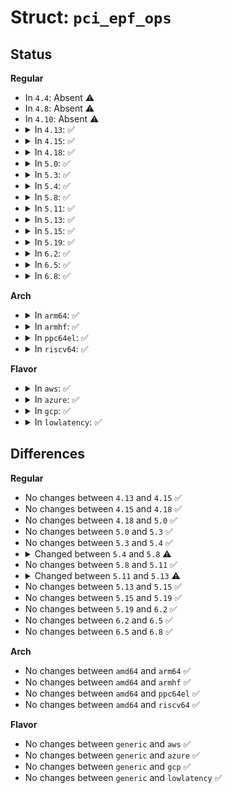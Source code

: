 # Struct: <code>pci_epf_ops</code>

## Status
<b>Regular</b>
<ul>
<li>
In <code>4.4</code>: Absent ⚠️
</li>
<li>
In <code>4.8</code>: Absent ⚠️
</li>
<li>
In <code>4.10</code>: Absent ⚠️
</li>
<li>
<details>
<summary>In <code>4.13</code>: ✅</summary>

```c
struct pci_epf_ops {
    int (*bind)(struct pci_epf *);
    void (*unbind)(struct pci_epf *);
    void (*linkup)(struct pci_epf *);
};
```
</details>
</li>
<li>
<details>
<summary>In <code>4.15</code>: ✅</summary>

```c
struct pci_epf_ops {
    int (*bind)(struct pci_epf *);
    void (*unbind)(struct pci_epf *);
    void (*linkup)(struct pci_epf *);
};
```
</details>
</li>
<li>
<details>
<summary>In <code>4.18</code>: ✅</summary>

```c
struct pci_epf_ops {
    int (*bind)(struct pci_epf *);
    void (*unbind)(struct pci_epf *);
    void (*linkup)(struct pci_epf *);
};
```
</details>
</li>
<li>
<details>
<summary>In <code>5.0</code>: ✅</summary>

```c
struct pci_epf_ops {
    int (*bind)(struct pci_epf *);
    void (*unbind)(struct pci_epf *);
    void (*linkup)(struct pci_epf *);
};
```
</details>
</li>
<li>
<details>
<summary>In <code>5.3</code>: ✅</summary>

```c
struct pci_epf_ops {
    int (*bind)(struct pci_epf *);
    void (*unbind)(struct pci_epf *);
    void (*linkup)(struct pci_epf *);
};
```
</details>
</li>
<li>
<details>
<summary>In <code>5.4</code>: ✅</summary>

```c
struct pci_epf_ops {
    int (*bind)(struct pci_epf *);
    void (*unbind)(struct pci_epf *);
    void (*linkup)(struct pci_epf *);
};
```
</details>
</li>
<li>
<details>
<summary>In <code>5.8</code>: ✅</summary>

```c
struct pci_epf_ops {
    int (*bind)(struct pci_epf *);
    void (*unbind)(struct pci_epf *);
};
```
</details>
</li>
<li>
<details>
<summary>In <code>5.11</code>: ✅</summary>

```c
struct pci_epf_ops {
    int (*bind)(struct pci_epf *);
    void (*unbind)(struct pci_epf *);
};
```
</details>
</li>
<li>
<details>
<summary>In <code>5.13</code>: ✅</summary>

```c
struct pci_epf_ops {
    int (*bind)(struct pci_epf *);
    void (*unbind)(struct pci_epf *);
    struct config_group * (*add_cfs)(struct pci_epf *, struct config_group *);
};
```
</details>
</li>
<li>
<details>
<summary>In <code>5.15</code>: ✅</summary>

```c
struct pci_epf_ops {
    int (*bind)(struct pci_epf *);
    void (*unbind)(struct pci_epf *);
    struct config_group * (*add_cfs)(struct pci_epf *, struct config_group *);
};
```
</details>
</li>
<li>
<details>
<summary>In <code>5.19</code>: ✅</summary>

```c
struct pci_epf_ops {
    int (*bind)(struct pci_epf *);
    void (*unbind)(struct pci_epf *);
    struct config_group * (*add_cfs)(struct pci_epf *, struct config_group *);
};
```
</details>
</li>
<li>
<details>
<summary>In <code>6.2</code>: ✅</summary>

```c
struct pci_epf_ops {
    int (*bind)(struct pci_epf *);
    void (*unbind)(struct pci_epf *);
    struct config_group * (*add_cfs)(struct pci_epf *, struct config_group *);
};
```
</details>
</li>
<li>
<details>
<summary>In <code>6.5</code>: ✅</summary>

```c
struct pci_epf_ops {
    int (*bind)(struct pci_epf *);
    void (*unbind)(struct pci_epf *);
    struct config_group * (*add_cfs)(struct pci_epf *, struct config_group *);
};
```
</details>
</li>
<li>
<details>
<summary>In <code>6.8</code>: ✅</summary>

```c
struct pci_epf_ops {
    int (*bind)(struct pci_epf *);
    void (*unbind)(struct pci_epf *);
    struct config_group * (*add_cfs)(struct pci_epf *, struct config_group *);
};
```
</details>
</li>
</ul>
<b>Arch</b>
<ul>
<li>
<details>
<summary>In <code>arm64</code>: ✅</summary>

```c
struct pci_epf_ops {
    int (*bind)(struct pci_epf *);
    void (*unbind)(struct pci_epf *);
    void (*linkup)(struct pci_epf *);
};
```
</details>
</li>
<li>
<details>
<summary>In <code>armhf</code>: ✅</summary>

```c
struct pci_epf_ops {
    int (*bind)(struct pci_epf *);
    void (*unbind)(struct pci_epf *);
    void (*linkup)(struct pci_epf *);
};
```
</details>
</li>
<li>
<details>
<summary>In <code>ppc64el</code>: ✅</summary>

```c
struct pci_epf_ops {
    int (*bind)(struct pci_epf *);
    void (*unbind)(struct pci_epf *);
    void (*linkup)(struct pci_epf *);
};
```
</details>
</li>
<li>
<details>
<summary>In <code>riscv64</code>: ✅</summary>

```c
struct pci_epf_ops {
    int (*bind)(struct pci_epf *);
    void (*unbind)(struct pci_epf *);
    void (*linkup)(struct pci_epf *);
};
```
</details>
</li>
</ul>
<b>Flavor</b>
<ul>
<li>
<details>
<summary>In <code>aws</code>: ✅</summary>

```c
struct pci_epf_ops {
    int (*bind)(struct pci_epf *);
    void (*unbind)(struct pci_epf *);
    void (*linkup)(struct pci_epf *);
};
```
</details>
</li>
<li>
<details>
<summary>In <code>azure</code>: ✅</summary>

```c
struct pci_epf_ops {
    int (*bind)(struct pci_epf *);
    void (*unbind)(struct pci_epf *);
    void (*linkup)(struct pci_epf *);
};
```
</details>
</li>
<li>
<details>
<summary>In <code>gcp</code>: ✅</summary>

```c
struct pci_epf_ops {
    int (*bind)(struct pci_epf *);
    void (*unbind)(struct pci_epf *);
    void (*linkup)(struct pci_epf *);
};
```
</details>
</li>
<li>
<details>
<summary>In <code>lowlatency</code>: ✅</summary>

```c
struct pci_epf_ops {
    int (*bind)(struct pci_epf *);
    void (*unbind)(struct pci_epf *);
    void (*linkup)(struct pci_epf *);
};
```
</details>
</li>
</ul>

## Differences
<b>Regular</b>
<ul>
<li>
No changes between <code>4.13</code> and <code>4.15</code> ✅
</li>
<li>
No changes between <code>4.15</code> and <code>4.18</code> ✅
</li>
<li>
No changes between <code>4.18</code> and <code>5.0</code> ✅
</li>
<li>
No changes between <code>5.0</code> and <code>5.3</code> ✅
</li>
<li>
No changes between <code>5.3</code> and <code>5.4</code> ✅
</li>
<li>
<details>
<summary>Changed between <code>5.4</code> and <code>5.8</code> ⚠️</summary>
<ul>
<li>
<b>Field removed. </b>
<code>void (*linkup)(struct pci_epf *)</code>
</li>
</ul>
</details>
</li>
<li>
No changes between <code>5.8</code> and <code>5.11</code> ✅
</li>
<li>
<details>
<summary>Changed between <code>5.11</code> and <code>5.13</code> ⚠️</summary>
<ul>
<li>
<b>Field added. </b>
<code>struct config_group * (*add_cfs)(struct pci_epf *, struct config_group *)</code>
</li>
</ul>
</details>
</li>
<li>
No changes between <code>5.13</code> and <code>5.15</code> ✅
</li>
<li>
No changes between <code>5.15</code> and <code>5.19</code> ✅
</li>
<li>
No changes between <code>5.19</code> and <code>6.2</code> ✅
</li>
<li>
No changes between <code>6.2</code> and <code>6.5</code> ✅
</li>
<li>
No changes between <code>6.5</code> and <code>6.8</code> ✅
</li>
</ul>
<b>Arch</b>
<ul>
<li>
No changes between <code>amd64</code> and <code>arm64</code> ✅
</li>
<li>
No changes between <code>amd64</code> and <code>armhf</code> ✅
</li>
<li>
No changes between <code>amd64</code> and <code>ppc64el</code> ✅
</li>
<li>
No changes between <code>amd64</code> and <code>riscv64</code> ✅
</li>
</ul>
<b>Flavor</b>
<ul>
<li>
No changes between <code>generic</code> and <code>aws</code> ✅
</li>
<li>
No changes between <code>generic</code> and <code>azure</code> ✅
</li>
<li>
No changes between <code>generic</code> and <code>gcp</code> ✅
</li>
<li>
No changes between <code>generic</code> and <code>lowlatency</code> ✅
</li>
</ul>
